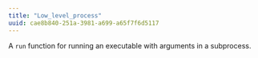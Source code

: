 ```yaml
---
title: "Low_level_process"
uuid: cae8b840-251a-3981-a699-a65f7f6d5117
---
```


A `run` function for running an executable with arguments in a
subprocess.
